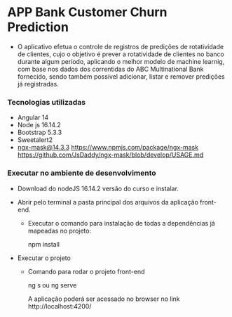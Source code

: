 # APP Bank Customer Churn Prediction

- O aplicativo efetua o controle de registros de predições de rotatividade de clientes, cujo o objetivo é prever a rotatividade de clientes no banco durante algum período, aplicando o melhor modelo de machine learnig, com base nos dados dos correntidas do ABC Multinational Bank fornecido, sendo também possível adicionar, listar e remover predições já registradas.


### Tecnologias utilizadas

- Angular 14
- Node js 16.14.2
- Bootstrap 5.3.3
- Sweetalert2
- ngx-mask@14.3.3
    https://www.npmjs.com/package/ngx-mask
    https://github.com/JsDaddy/ngx-mask/blob/develop/USAGE.md

### Executar no ambiente de desenvolvimento

- Download do nodeJS 16.14.2 versão do curso e instalar.

- Abrir pelo terminal a pasta principal dos arquivos da aplicação front-end.

  - Executar o comando para instalação de todas a dependências já mapeadas no projeto:

    npm install

- Executar o projeto 
  
  - Comando para rodar o projeto front-end

    ng s ou ng serve

    A aplicação poderá ser acessado no browser no link http://localhost:4200/
